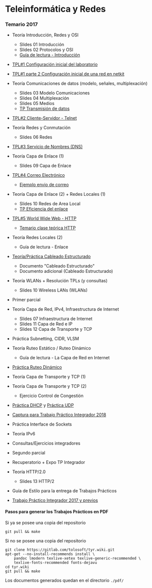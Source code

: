 Teleinformática y Redes
=======================

### Temario 2017

- Teoría Introducción, Redes y OSI
    - Slides 01 Introducción
    - Slides 02 Protocolos y OSI
    - [Guía de lectura - Introducción](./gl-introduccion)
- [TPL#1 Configuración inicial del laboratorio](./tpl1-configuracion)
- [TPL#1 parte 2 Configuración inicial de una red en netkit](./tpl1-parte2)
- Teoría Comunicaciones de datos (modelo, señales, multiplexación)
    - Slides 03 Modelo Comunicaciones
    - Slides 04 Multiplexación
    - Slides 05 Medios
    - [TP Transmisión de datos](./tp-transmision-datos)
- [TPL#2 Cliente-Servidor - Telnet](./tpl2-telnet)
- Teoría Redes y Conmutación
    - Slides 06 Redes
- [TPL#3 Servicio de Nombres (DNS)](./tpl3-dns)
- Teoría Capa de Enlace (1)
    - Slides 09 Capa de Enlace
- [TPL#4 Correo Electrónico](./tpl4-correo-electronico)
  - [Ejemplo envio de correo](./ejemplo-envio-correo)
- Teoría Capa de Enlace (2) + Redes Locales (1)
    - Slides 10 Redes de Area Local
    - [TP Eficiencia del enlace](./tp-control-enlace)
- [TPL#5 World Wide Web - HTTP](./tpl5-http)
    - [Temario clase teórica HTTP](./temario-clase-http)
- Teoría Redes Locales (2)
    - Guía de lectura - Enlace
- [Teoría/Práctica Cableado Estructurado](./cableado-estructurado)
    - Documento "Cableado Estructurado"
    - Documento adicional (Cableado Estructurado)
- Teoría WLANs + Resolución TPLs (y consultas)
    - Slides 10 Wireless LANs (WLANs)
- Primer parcial
- Teoría Capa de Red, IPv4, Infraestructura de Internet
    - Slides 07 Infraestructura de Internet
    - Slides 11 Capa de Red e IP
    - Slides 12 Capa de Transporte y TCP
- Práctica Subnetting, CIDR, VLSM
- Teoría Ruteo Estático / Ruteo Dinámico
    - Guía de lectura - La Capa de Red en Internet
- [Práctica Ruteo Dinámico](./tplX-ruteo)
- Teoría Capa de Transporte y TCP (1)
- Teoría Capa de Transporte y TCP (2)
    - Ejercicio Control de Congestión
- [Práctica DHCP](tplX-dhcp) y [Práctica UDP](tplX-udp)
- [Captura para Trabajo Práctico Integrador 2018](./receta-tp-integrador)
- Práctica Interface de Sockets
- Teoría IPv6
- Consultas/Ejercicios integradores
- Segundo parcial
- Recuperatorio + Expo TP Integrador
- Teoría HTTP/2.0
    - Slides 13 HTTP/2
- Guía de Estilo para la entrega de Trabajos Prácticos

- [Trabajo Práctico Integrador 2017 y previos](./receta-tp-integrador-2017)

#### Pasos para generar los Trabajos Prácticos en PDF

Si ya se posee una copia del repositorio

    git pull && make

Si no se posee una copia del repositorio

    git clone https://gitlab.com/tolosoft/tyr.wiki.git
    apt-get --no-install-recommends install \
        pandoc lmodern texlive-xetex texlive-generic-recommended \
        texlive-fonts-recommended fonts-dejavu
    cd tyr.wiki
    git pull && make

Los documentos generados quedan en el directorio `./pdf/`
